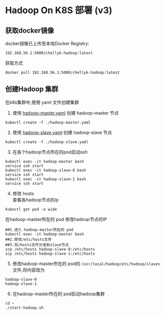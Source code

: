# Hadoop On K8S 部署 (v3)

## 获取docker镜像
docker镜像已上传至本地Docker Registry:
```
192.168.56.1:5000/chellyk-hadoop:latest  
```
获取方式
```
docker pull 192.168.56.1:5000/chellyk-hadoop:latest  
```

## 创建Hadoop 集群
在k8s集群中,使用 yaml 文件创建集群
1. 使用 [hadoop-master.yaml](./hadoop-master.yaml) 创建 hadoop-master 节点
```
kubectl create -f ./hadoop-master.yaml
```
2. 使用 [hadoop-slave.yaml](./hadoop-slave.yaml) 创建 hadoop-slave 节点
```
kubectl create -f ./hadoop-slave.yaml  
```

3. 在各个hadoop节点所在的pod启动ssh
```
kubectl exec -it hadoop-master bash
service ssh start
kubectl exec -it hadoop-slave-0 bash
service ssh start
kubectl exec -it hadoop-slave-1 bash
service ssh start  
```

4. 修改 hosts  
查看各hadoop节点的ip
```
kubectl get pod -o wide
```
在hadoop-master所在的 pod 修改hadoop节点的IP
```
##1.进入 hadoop-master所在的 pod
kubectl exec -it hadoop-master bash
##2.修改/etc/hosts文件  
##3.将/hosts文件分发到slave节点
scp /etc/hosts hadoop-slave-0:/etc/hosts
scp /etc/hosts hadoop-slave-1:/etc/hosts
```
5. 修改hadoop-master所在的 pod的 `/usr/local/hadoop/etc/hadoop/slaves`文件,将内容改为 
```
hadoop-slave-0
hadoop-slave-1 
```
6. 在hadoop-master所在的 pod启动hadoop集群
```
cd ~
./start-hadoop.sh
```  

